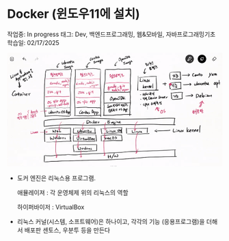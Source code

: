 # Docker (윈도우11에 설치)

작업중: In progress
태그: Dev, 백엔드프로그래밍, 웹&모바일, 자바프로그래밍기초
학습일: 02/17/2025

![Untitled](Docker%20(%E1%84%8B%E1%85%B1%E1%86%AB%E1%84%83%E1%85%A9%E1%84%8B%E1%85%AE11%E1%84%8B%E1%85%A6%20%E1%84%89%E1%85%A5%E1%86%AF%E1%84%8E%E1%85%B5)%2046f897c8f21e4f79aa206a7ae5476dfd/Untitled.png)

- 도커 엔진은 리눅스용 프로그램.
    
    애뮬레이져 : 각 운영체제 위의 리눅스의 역할
    
    하이퍼바이저 : VirtualBox
    
- 리눅스 커널(시스템, 소프트웨어)은 하나이고, 각각의 기능 (응용프로그램)을 더해서 배포판 센토스, 우분투 등을 만든다